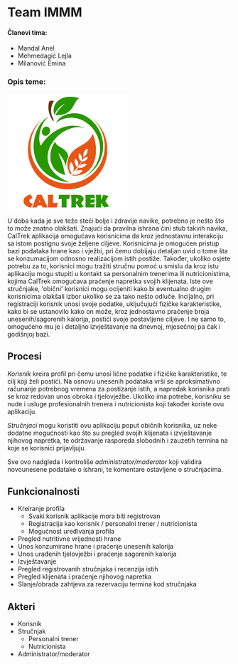 # Team IMMM

#### Članovi tima:
  - Mandal Anel
  - Mehmedagić Lejla
  - Milanović Emina

### Opis teme:

![alt text](https://github.com/ooad-2018-2019/Grupa7-EnviromentFriendly/blob/master/Resources/AppLogo.png)

U doba kada je sve teže steći bolje i zdravije navike, potrebno je nešto što to može znatno olakšati. Znajući da pravilna ishrana čini stub takvih navika, CalTrek aplikacija omogućava korisnicima da kroz jednostavnu interakciju sa istom postignu svoje željene ciljeve. Korisnicima je omogućen pristup bazi podataka hrane kao i vježbi, pri čemu dobijaju detaljan uvid o tome šta se konzumacijom odnosno realizacijom istih postiže. Također, ukoliko osjete potrebu za to, korisnici mogu tražiti stručnu pomoć u smislu da kroz istu aplikaciju mogu stupiti u kontakt sa personalnim trenerima ili nutricionistima, kojima CalTrek omogućava praćenje napretka svojih klijenata. Iste ove stručnjake, 'obični' korisnici mogu ocijeniti kako bi eventualno drugim korisnicima olakšali izbor ukoliko se za tako nešto odluče. Incijalno, pri registraciji korisnik unosi svoje podatke, uključujući fizičke karakteristike, kako bi se ustanovilo kako on može, kroz jednostavno praćenje broja unesenih/sagorenih kalorija, postići svoje postavljene ciljeve. I ne samo to, omogućeno mu je i detaljno izvještavanje na dnevnoj, mjesečnoj pa čak i godišnjoj bazi.

## Procesi

_Korisnik_ kreira profil pri čemu unosi lične podatke i fizičke karakteristike, te cilj koji želi postići. Na osnovu unesenih podataka vrši se aproksimativno računanje potrebnog 
vremena za postizanje istih, a napredak korisnika prati se kroz redovan unos obroka i tjelovježbe. Ukoliko ima potrebe, korisniku se nude i usluge profesionalnih trenera i nutricionista koji
također koriste ovu aplikaciju. 

_Stručnjaci_ mogu koristiti ovu aplikaciju poput običnih korisnika, uz neke dodatne mogućnosti kao što su pregled svojih klijenata i izvještavanje njihovog napretka, te održavanje rasporeda 
slobodnih i zauzetih termina na koje se korisnici prijavljuju.

Sve ovo nadgleda i kontroliše _administrator/moderator_ koji validira novounesene podatake o ishrani, te komentare ostavljene o stručnjacima.



## Funkcionalnosti

- Kreiranje profila
	- Svaki korisnik aplikacije mora biti registrovan
	- Registracija kao korisnik / personalni trener / nutricionista
	- Mogućnost uređivanja profila
- Pregled nutritivne vrijednosti hrane
- Unos konzumirane hrane i praćenje unesenih kalorija
- Unos urađenih tjelovježbi i praćenje sagorenih kalorija
- Izvještavanje
- Pregled registrovanih stručnjaka i recenzija istih
- Pregled klijenata i praćenje njihovog napretka
- Slanje/obrada zahtjeva za rezervaciju termina kod stručnjaka


## Akteri

- Korisnik
- Stručnjak
	- Personalni trener
	- Nutricionista
- Administrator/moderator
